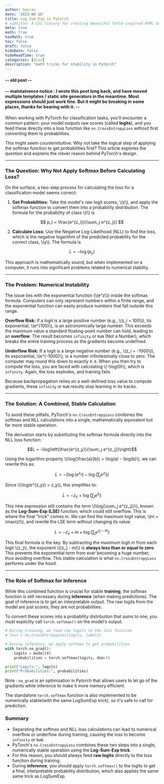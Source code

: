 ```yaml
---
author: Saurav
date: '2023-06-18'
title: Log Sum Exp in Pytorch 
# subtitle: A CSS library for creating beautiful Tufte-inspired HTML documents.
meta: true
math: true
hasMath: true
toc: false
draft: false
hideDate: false
hideReadTime: true
categories: [misc]
description: "math tricks for stability in Pytorch"
---
```


#### -- old post -- 
#### -- maintainence notice : I wrote this post long back, and have moved multiple templates / static site generators in the meantime. Most expressions should just work fine. But it might be breaking in some places, thanks for bearing with it. -- 

When working with PyTorch for classification tasks, you'll encounter a common pattern: your model outputs raw scores (called **logits**), and you feed these directly into a loss function like `nn.CrossEntropyLoss` without first converting them to probabilities.

This might seem counterintuitive. Why not take the logical step of applying the softmax function to get probabilities first? This article explores the question and explains the clever reason behind PyTorch's design.

---

### The Question: Why Not Apply Softmax Before Calculating Loss?

On the surface, a two-step process for calculating the loss for a classification model seems correct:

1.  **Get Probabilities:** Take the model's raw logit scores, \\(z\\), and apply the softmax function to convert them into a probability distribution. The formula for the probability of class \\(i\\) is 

$$ p_i = \frac{e^{z_i}}{\sum_j e^{z_j}} $$

2.  **Calculate Loss:** Use the Negative Log-Likelihood (NLL) to find the loss, which is the negative logarithm of the predicted probability for the correct class, \\(y\\). The formula is 

$$ L = -\log(p_y) $$ 

This approach is mathematically sound, but when implemented on a computer, it runs into significant problems related to numerical stability.

---

### The Problem: Numerical Instability

The issue lies with the exponential function (\\(e^z\\)) inside the softmax formula. Computers can only represent numbers within a finite range, and the exponential function can easily produce numbers that fall outside this range.

**Overflow Risk:** If a logit is a large positive number (e.g., \\(z_i = 100\\)), its exponential, \\(e^{100}\\), is an astronomically large number. This exceeds the maximum value a standard floating-point number can hold, leading to an **overflow**. The result becomes `infinity` or `NaN` (Not a Number), which breaks the entire training process as the gradients become undefined.

**Underflow Risk:** If a logit is a large negative number (e.g., \\(z_i = -1000\\)), its exponential, \\(e^{-1000}\\), is a number infinitesimally close to zero. The computer may round this down to exactly `0.0`. When you then try to compute the loss, you are faced with calculating \\(-\log(0)\\), which is `infinity`. Again, the loss explodes, and training fails.

Because backpropagation relies on a well-defined loss value to compute gradients, these `infinity` or `NaN` results stop learning in its tracks.

---

### The Solution: A Combined, Stable Calculation

To avoid these pitfalls, PyTorch's `nn.CrossEntropyLoss` combines the softmax and NLL calculations into a single, mathematically equivalent but far more stable operation.

The derivation starts by substituting the softmax formula directly into the NLL loss function:

$$L = -\log\left(\frac{e^{z_y}}{\sum_j e^{z_j}}\right)$$

Using the logarithm property \\(\log(\frac{a}{b}) = \log(a) - \log(b)\\), we can rewrite this as:

$$L = -(\log(e^{z_y}) - \log\left(\sum_j e^{z_j}\right))$$

Since \\(\log(e^{z_y}) = z_y\\), this simplifies to:

$$L = -z_y + \log\left(\sum_j e^{z_j}\right)$$

This new expression still contains the term \\(\log(\sum_j e^{z_j})\\), known as the **Log-Sum-Exp (LSE)** function, which could still overflow. This is where the final "trick" comes in. We can find the maximum logit value, \\(m = \max(z)\\), and rewrite the LSE term without changing its value:

$$L = -z_y + m + \log\left(\sum_j e^{z_j - m}\right)$$

This final formula is the key. By subtracting the maximum logit $m$ from each logit \\(z_j\\), the exponent \\((z_j - m)\\) is **always less than or equal to zero**. This prevents the exponential term from ever becoming a huge number, thus avoiding overflow. This stable calculation is what `nn.CrossEntropyLoss` performs under the hood.

---

### The Role of Softmax for Inference

While this combined function is crucial for stable **training**, the softmax function is still necessary during **inference** (when making predictions). The goal of inference is to get an interpretable output. The raw logits from the model are just scores; they are not probabilities.

To convert these scores into a probability distribution that sums to one, you must explicitly call `torch.softmax()` on the model's output.

```python
# During training, we feed raw logits to the loss function
# loss = nn.CrossEntropyLoss(logits, labels)

# During inference, we apply softmax to get probabilities
with torch.no_grad():
    logits = model(X)
    probabilities = torch.softmax(logits, dim=1)

print("Logits:", logits)
print("Probabilities:", probabilities)
```

Note : `no_grad` is an optimisation in Pytorch that allows users to let go of the gradients while inference to make it more memory efficient. 

The standalone `torch.softmax` function is also implemented to be numerically stable(with the same LogSumExp trick), so it's safe to call for prediction.

### Summary

- Separating the softmax and NLL loss calculations can lead to numerical overflow or underflow during training, causing the loss to become `infinity` or `NaN`.
- PyTorch's `nn.CrossEntropyLoss` combines these two steps into a single, numerically stable operation using the **Log-Sum-Exp trick**.
- For this reason, you should always feed **raw logits** directly to the loss function during training.
- During **inference**, you should apply `torch.softmax()` to the logits to get a final, interpretable probability distribution, which also applies the same same trick as LogSumExp. 
